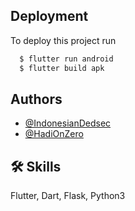 
## Deployment

To deploy this project run

```bash
  $ flutter run android
  $ flutter build apk
```


## Authors

- [@IndonesianDedsec](https://github.com/IndonesianDedsec)
- [@HadiOnZero](https://github.com/HadiOnZero)


## 🛠 Skills
Flutter, Dart, Flask, Python3


